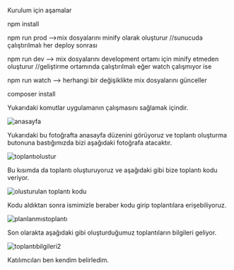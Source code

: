 Kurulum için aşamalar

npm install

npm run prod -->mix dosyalarını minify olarak oluşturur //sunucuda çalıştırılmalı her deploy sonrası

npm run dev --> mix dosyalarını development ortamı için minify etmeden oluşturur //geliştirme ortamında çalıştırılmalı eğer watch çalışmıyor ise

npm run watch --> herhangi bir değişiklikte mix dosyalarını günceller

composer install


Yukarıdaki komutlar uygulamanın çalışmasını sağlamak içindir.

![anasayfa](https://github.com/mehmet-Sz01/meeting-app/assets/114742349/79faa93a-b073-4e6f-b3d1-974b80b9bed1)

Yukarıdaki bu fotoğrafta anasayfa düzenini görüyoruz ve toplantı oluşturma butonuna bastığımızda bizi aşağıdaki fotoğrafa atacaktır.

 ![toplantıolustur](https://github.com/mehmet-Sz01/meeting-app/assets/114742349/a5e06153-5678-4548-be48-0c61bd3e2772)

Bu kısımda da toplantı oluşturuyoruz ve aşağıdaki gibi bize toplantı kodu veriyor.

 ![olusturulan toplantı kodu](https://github.com/mehmet-Sz01/meeting-app/assets/114742349/28ba36b9-170f-494a-99e5-5c5742bf15de)

Kodu aldıktan sonra ismimizle beraber kodu girip toplantılara erişebiliyoruz.

![planlanmıstoplantı](https://github.com/mehmet-Sz01/meeting-app/assets/114742349/04d12433-e40c-4337-8165-2531d0e2dd6a)

Son olarakta aşağıdaki gibi oluşturduğumuz toplantıların bilgileri geliyor.

![toplantıbilgileri2](https://github.com/mehmet-Sz01/meeting-app/assets/114742349/e29c6058-a429-4a40-ab47-9caa89bd3cc6)

Katılımcıları ben kendim belirledim.
